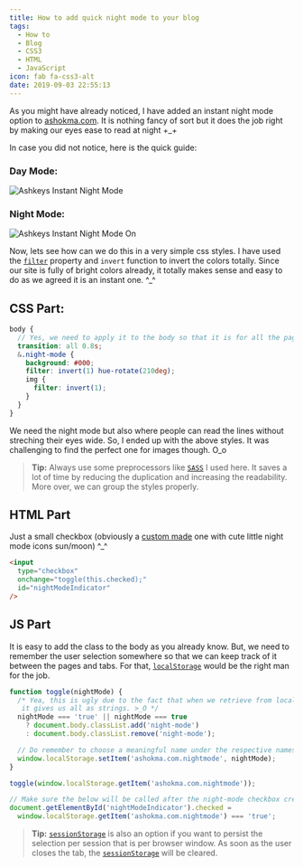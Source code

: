 ```yaml
---
title: How to add quick night mode to your blog
tags:
  - How to
  - Blog
  - CSS3
  - HTML
  - JavaScript
icon: fab fa-css3-alt
date: 2019-09-03 22:55:13
---
```



As you might have already noticed, I have added an instant night mode option to [ashokma.com](//ashokma.com). It is nothing fancy of sort but it does the job right by making our eyes ease to read at night +\_+

In case you did not notice, here is the quick guide:

### Day Mode:

![Ashkeys Instant Night Mode](./ashkeys-instant-nightmode.png 'Ashkeys Instant Night Mode')

### Night Mode:

![Ashkeys Instant Night Mode On](./ashkeys-instant-nightmode-on.png 'Ashkeys Instant Night Mode On')

Now, lets see how can we do this in a very simple css styles. I have used the [`filter`][filter] property and `invert` function to invert the colors totally. Since our site is fully of bright colors already, it totally makes sense and easy to do as we agreed it is an instant one. ^\_^

## CSS Part:

```scss
body {
  // Yes, we need to apply it to the body so that it is for all the pages/sections.
  transition: all 0.8s;
  &.night-mode {
    background: #000;
    filter: invert(1) hue-rotate(210deg);
    img {
      filter: invert(1);
    }
  }
}
```

We need the night mode but also where people can read the lines without streching their eyes wide. So, I ended up with the above styles. It was challenging to find the perfect one for images though. O_o

> **Tip:** Always use some preprocessors like [`SASS`](https://sass-lang.com/) I used here. It saves a lot of time by reducing the duplication and increasing the readability. More over, we can group the styles properly.

## HTML Part

Just a small checkbox (obviously a [custom made][1] one with cute little night mode icons sun/moon) ^\_^

```html
<input
  type="checkbox"
  onchange="toggle(this.checked);"
  id="nightModeIndicator"
/>
```

## JS Part

It is easy to add the class to the body as you already know. But, we need to remember the user selection somewhere so that we can keep track of it between the pages and tabs. For that, [`localStorage`][2] would be the right man for the job.

```js
function toggle(nightMode) {
  /* Yea, this is ugly due to the fact that when we retrieve from localStorage,
   it gives us all as strings. >_O */
  nightMode === 'true' || nightMode === true
    ? document.body.classList.add('night-mode')
    : document.body.classList.remove('night-mode');

  // Do remember to choose a meaningful name under the respective namespace.
  window.localStorage.setItem('ashokma.com.nightmode', nightMode);
}

toggle(window.localStorage.getItem('ashokma.com.nightmode'));

// Make sure the below will be called after the night-mode checkbox creation.
document.getElementById('nightModeIndicator').checked =
  window.localStorage.getItem('ashokma.com.nightmode') === 'true';
```

> **Tip:** [`sessionStorage`][3] is also an option if you want to persist the selection per session that is per browser window. As soon as the user closes the tab, the [`sessionStorage`][3] will be cleared.

[1]: /2019/08/26/How-to-create-a-custom-checkbox-with-just-CSS/
[2]: https://developer.mozilla.org/en-US/docs/Web/API/Window/localStorage
[3]: https://developer.mozilla.org/en-US/docs/Web/API/Window/sessionStorage
[filter]: https://developer.mozilla.org/en-US/docs/Web/CSS/filter
